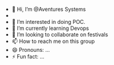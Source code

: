 - 👋 Hi, I’m @Aventures Systems
- 
- 👀 I’m interested in  doing POC.
- 🌱 I’m currently learning  Devops 
- 💞️ I’m looking to collaborate on festivals
- 📫 How to reach me  on this  group
- 😄 Pronouns: ...
- ⚡ Fun fact: ...

<!---
SATHISASW/SATHISASW is a ✨ special ✨ repository because its `README.md` (this file) appears on your GitHub profile.
You can click the Preview link to take a look at your changes.
--->
